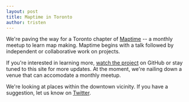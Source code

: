 ```yaml
---
layout: post
title: Maptime in Toronto
author: tristen
---
```


We're paving the way for a Toronto chapter of [Maptime](http://maptime.io) -- a monthly meetup to learn map making. Maptime begins with a talk followed by independent or collaborative work on projects.

If you're interested in learning more, [watch the project](https://gitbhub.com/maptime/toronto/) on GitHub or stay tuned to this site for more updates. At the moment, we're nailing down a venue that can accomodate a monthly meetup.

<script src='https://gist.github.com/tristen/0d21aaab67bd17c416c2.js'></script>

We're looking at places within the downtown vicinity. If you have a suggestion, let us know on [Twitter](https://twitter.com/maptimeto).
